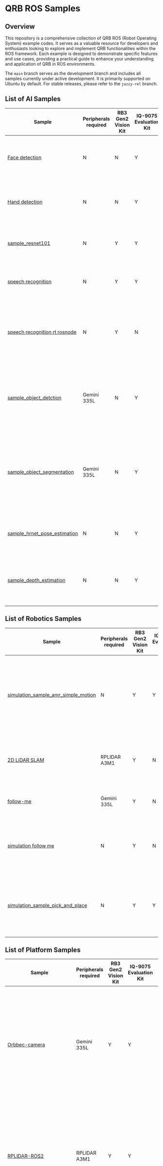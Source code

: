 # QRB ROS Samples

## Overview

This repository is a comprehensive collection of QRB ROS (Robot Operating System) example codes. It serves as a valuable resource for developers and enthusiasts looking to explore and implement QRB functionalities within the ROS framework. Each example is designed to demonstrate specific features and use cases, providing a practical guide to enhance your understanding and application of QRB in ROS environments.



The `main` branch serves as the development branch and includes all samples currently under active development. It is primarily supported on Ubuntu by default.    For stable releases, please refer to the `jazzy-rel` branch.

## List of AI Samples

| Sample                                                       | Peripherals required | RB3 Gen2 Vision Kit | IQ-9075 Evaluation Kit | IQ-8 Beta   Evaluation Kit | Description                                                  |
| ------------------------------------------------------------ | -------------------- | ------------------- | ---------------------- | -------------------------- | ------------------------------------------------------------ |
| [Face detection](ai_vision/sample_face_detection/)           | N                    | N                   | Y                      | N                          | The Face detection is a machine learning pipeline that predicts bounding boxes and key point of face in an image. For model information, please refer to [MediaPipe-Face-Detection](https://huggingface.co/qualcomm/MediaPipe-Face-Detection). |
| [Hand detection](ai_vision/sample_hand_detection/)           | N                    | N                   | Y                      | N                          | The Hand detection is a machine learning pipeline that predicts bounding boxes and pose skeletons of hands in an image. For model information, please refer to [MediaPipe-Hand-Detection](https://huggingface.co/qualcomm/MediaPipe-Hand-Detection). |
| [sample_resnet101](ai_vision/sample_resnet101)               | N                    | Y                   | Y                      | Y                          | The Image Classification is a machine learning model that can classify images from the Imagenet dataset. For model information, please refer to [ResNet101Quantized](https://huggingface.co/qualcomm/ResNet101Quantized). |
| [speech recognition](ai_audio/sample_speech_recognition/)    | N                    | Y                   | Y                      | Y                          | captures the audio input and publishes the ros topic with the speech recognition result, For model information, please refer to [Whisper-Tiny-En - Qualcomm AI Hub](https://aihub.qualcomm.com/iot/models/whisper_tiny_en?domain=Audio) |
| [speech recognition rt rosnode](ai_audio/sample_speech_recognition_rt_rosnode/)    | N                    | Y                   | N                      | N                          | The Speech Recognition Node is a real-time speech-to-text solution via usb mic. It enables developers to integrate voice recognition capabilities into their robotic applications using ROS 2. For model information, please refer to [Whisper-Tiny-En - Qualcomm AI Hub](https://aihub.qualcomm.com/iot/models/whisper_tiny_en?domain=Audio) |
| [sample_object_detction](ai_vision/sample_object_detction/)  | Gemini 335L          | N                   | Y                      | Y                          | The `sample_object_setection` is a Python launch file utilizing QNN for model inference. It demonstrates camera data streaming, AI-based inference, and real-time visualization of object detection results. For model information, please refer to  [YOLOv8-Detection - Qualcomm AI Hub](https://aihub.qualcomm.com/iot/models/yolov8_det?searchTerm=yolov8&domain=Computer+Vision) |
| [sample_object_segmentation](ai_vision/sample_object_segmentation/) | Gemini 335L          | N                   | Y                      | Y                          | The `sample_object_segmentation` is a Python launch file utilizing QNN for model inference. It demonstrates camera data streaming, AI-based inference, and real-time visualization of object segmentation results.”. For model information, please refer to [YOLOv8-Segmentation - Qualcomm AI Hub](https://aihub.qualcomm.com/iot/models/yolov8_seg?searchTerm=yolov8&domain=Computer+Vision) |
| [sample_hrnet_pose_estimation](ai_vision/sample_hrnet_pose_estimation/) | N                    | N                   | Y                      | N                          | `sample_hrnet_pose_estimation` sample provides high-precision human pose estimation capabilities. For model information, please refer to [HRNetPose - Qualcomm AI Hub](https://aihub.qualcomm.com/iot/models/hrnet_pose?searchTerm=hrnet) |
| [sample_depth_estimation](ai_vision/sample_depth_estimation/) | N                    | N                   | Y                      | N                          | The `sample_depth_estimation` include the pre/post-processs for estimating the depth of each pixel using QNN inference. For model information, please refer to [Depth Anything V2 - Qualcomm AI Hub](https://aihub.qualcomm.com/iot/models/depth_anything_v2?searchTerm=depth&domain=Computer+Vision) |


## List of Robotics Samples

| Sample                                                       | Peripherals required | RB3 Gen2 Vision Kit | IQ-9075 Evaluation Kit | IQ-8 Beta   Evaluation Kit | Description                                                  |
| ------------------------------------------------------------ | -------------------- | ------------------- | ---------------------- | -------------------------- | ------------------------------------------------------------ |
| [simulation_sample_amr_simple_motion](robotics/simulation_sample_amr_simple_motion) | N                    | Y                   | Y                      | Y                          | The `AMR simple motion sample` is a Python-based ROS node used to control the simple movements of QRB AMRs within the simulator. This sample allows you to control the movement of QRB AMRs via publishing the ROS messages to `/qrb_robot_base/cmd_vel` topic. |
| [2D LiDAR SLAM](https://docs.qualcomm.com/bundle/publicresource/topics/80-70020-265/2d_lidar_slam.html?state=releasecandidate) | RPLIDAR A3M1         | Y                   | N                      | N                          | The 2D LiDAR SLAM sample is designed based on `Cartographer`, which is capable of completing indoor map construction and localization based on 2D LiDAR sensors. |
| [follow-me](https://docs.qualcomm.com/bundle/publicresource/topics/80-70020-265/followme.html?state=releasecandidate) | Gemini 335L          | Y                   | N                      | N                          | The FollowMe is a lightweight application that enables robots to track targets in real-time. |
| [simulation follow me](simulation_follow_me)                 | N                    | Y                   | N                      | N                          | The `Simulation Follow Me` sample is a AMR to detect, track, and follow a moving person in real time. It integrates sensor emulation and motion control to follow human-following behavior in simulated environments. |
| [simulation_sample_pick_and_place](robotics/simulation_sample_pick_and_place)                 | N                    | Y                   | Y                      | Y                          | The `simulation sample pick and place` is a C++-based robotic manipulation ROS2 node that demonstrates autonomous pick-and-place operations using MoveIt2 for motion planning and Gazebo for physics simulation. |

## List of Platform Samples

| Sample                                                       | Peripherals required | RB3 Gen2 Vision Kit | IQ-9075 Evaluation Kit | IQ-8 Beta   Evaluation Kit | Description                                                  |
| ------------------------------------------------------------ | -------------------- | ------------------- | ---------------------- | -------------------------- | ------------------------------------------------------------ |
| [Orbbec-camera](https://docs.qualcomm.com/bundle/publicresource/topics/80-70020-265/orbbec-camera_5_2_8.html?state=releasecandidate) | Gemini 335L          | Y                   | Y                      | N                          | The Orbbec-camera sample application enables the Orbbec Gemini camera 335L to work in RGB or depth mode. This application generates the RGB and depth information by topics. |
| [RPLIDAR-ROS2](https://docs.qualcomm.com/bundle/publicresource/topics/80-70020-265/rplidar-ros2_5_2_3.html?state=releasecandidate) | RPLIDAR A3M1         | Y                   | Y                      | Y                          | The RPLIDAR-ROS2 sample application enables the RPLIDAR A3M1 to work in RGB or depth mode. This application generates the RGB and depth information by topics. |
| [Qrb-ros-imu](https://github.com/qualcomm-qrb-ros/qrb_ros_imu) | N                    | Y                   | N                      | N                          | The QRB-ROS-IMU sample application enables the IMU to work in RGB or depth mode. This application generates the RGB and depth information by topics. |
| [Qrb-ros-system-monitor](https://github.com/qualcomm-qrb-ros/qrb_ros_system_monitor) | N                    | Y                   | Y                      | Y                          | The QRB-ROS-system-monitor sample application enables the system monitor to work in RGB or depth mode. This application generates the RGB and depth information by topics. |
| [Qrb-ros-battery]([qualcomm-qrb-ros/qrb_ros_battery](https://github.com/qualcomm-qrb-ros/qrb_ros_battery)) | N                    | Y                   | N                      | N                          | The QRB-ROS-battery sample application is a package that publishes the battery state data from the system node. |
| [Qrb-ros-camera](https://github.com/qualcomm-qrb-ros/qrb_ros_camera) | N                    | Y                   | N                      | N                          | The QRB-ROS-camera implements a camera ROS2 node to enable zero-copy performance when data is coming out of the camera-server. |
| [sample_ocr](platform/sample_ocr)                            | N                    | Y                   | Y                      | Y                          | The `ocr-service` sample application enables a service that provides the Optical Character Recognition (OCR) function. |
| [sample_colorspace_convert](platform/sample_colorspace_convert) | Y                    | Y                   | Y                      | Y                          | The `qrb-ros-color-space-convert` sample application converts between NV12 and RGB888 formats. |

## System Requirements

- [QCLINUX](https://docs.qualcomm.com/bundle/publicresource/topics/80-70020-265/qir-sdk-landing-page.html?state=releasecandidate)
- Canonical Ubuntu Image



## Contributions

Thanks for your interest in contributing to qrb ros samples! Please read our [Contributions Page](CONTRIBUTING.md) for more information on contributing features or bug fixes. We look forward to your participation!

## License

qrb_ros_samples is licensed under the BSD 3-clause "New" or "Revised" License.

Check out the [LICENSE](LICENSE) for more details.